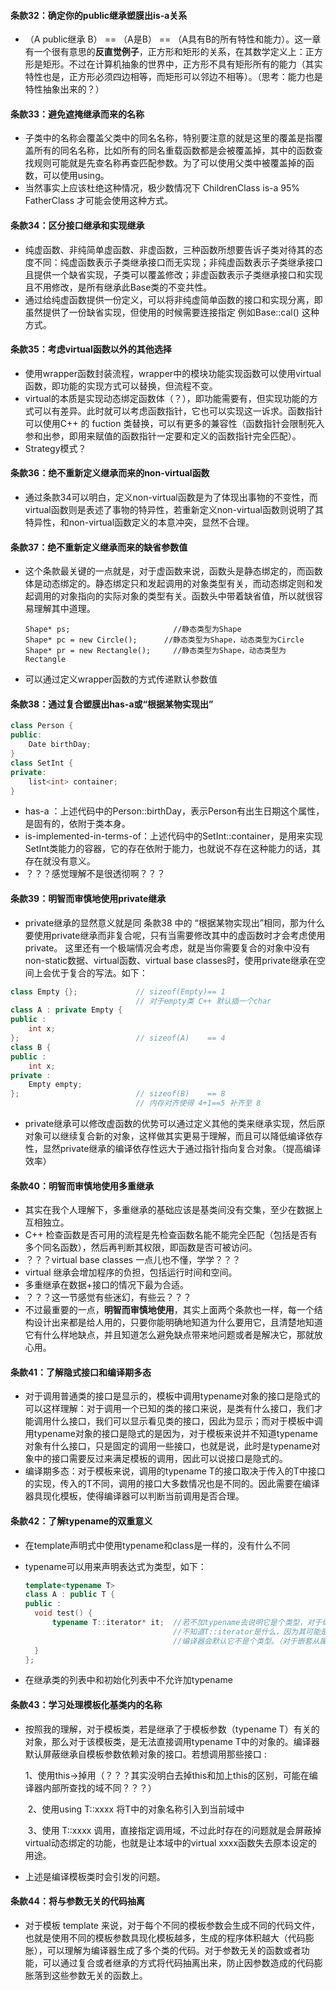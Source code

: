 #### 条款32：确定你的public继承塑膜出is-a关系

- （A public继承 B）  == （A是B） == （A具有B的所有特性和能力）。这一章有一个很有意思的**反直觉例子**，正方形和矩形的关系，在其数学定义上：正方形是矩形。不过在计算机抽象的世界中，正方形不具有矩形所有的能力（其实特性也是，正方形必须四边相等，而矩形可以邻边不相等）。（思考：能力也是特性抽象出来的？）

#### 条款33：避免遮掩继承而来的名称

- 子类中的名称会覆盖父类中的同名名称，特别要注意的就是这里的覆盖是指覆盖所有的同名名称，比如所有的同名重载函数都是会被覆盖掉，其中的函数查找规则可能就是先查名称再查匹配参数。为了可以使用父类中被覆盖掉的函数，可以使用using。
- 当然事实上应该杜绝这种情况，极少数情况下 ChildrenClass is-a 95% FatherClass 才可能会使用这种方式。

#### 条款34：区分接口继承和实现继承

- 纯虚函数、非纯简单虚函数、非虚函数，三种函数所想要告诉子类对待其的态度不同：纯虚函数表示子类继承接口而无实现；非纯虚函数表示子类继承接口且提供一个缺省实现，子类可以覆盖修改；非虚函数表示子类继承接口和实现且不用修改，是所有继承此Base类的不变共性。
- 通过给纯虚函数提供一份定义，可以将非纯虚简单函数的接口和实现分离，即虽然提供了一份缺省实现，但使用的时候需要连接指定 例如Base::cal() 这种方式。

#### 条款35：考虑virtual函数以外的其他选择

- 使用wrapper函数封装流程，wrapper中的模块功能实现函数可以使用virtual函数，即功能的实现方式可以替换，但流程不变。
- virtual的本质是实现动态绑定函数体（？），即功能需要有，但实现功能的方式可以有差异。此时就可以考虑函数指针，它也可以实现这一诉求。函数指针可以使用C++ 的 fuction 类替换，可以有更多的兼容性（函数指针会限制死入参和出参，即用来赋值的函数指针一定要和定义的函数指针完全匹配）。
- Strategy模式？

#### 条款36：绝不重新定义继承而来的non-virtual函数

- 通过条款34可以明白，定义non-virtual函数是为了体现出事物的不变性，而virtual函数则是表述了事物的特异性，若重新定义non-virtual函数则说明了其特异性，和non-virtual函数定义的本意冲突，显然不合理。

#### 条款37：绝不重新定义继承而来的缺省参数值

- 这个条款最关键的一点就是，对于虚函数来说，函数头是静态绑定的，而函数体是动态绑定的。静态绑定只和发起调用的对象类型有关，而动态绑定则和发起调用的对象指向的实际对象的类型有关。函数头中带着缺省值，所以就很容易理解其中道理。

  ```
  Shape* ps;                       //静态类型为Shape
  Shape* pc = new Circle();   	 //静态类型为Shape，动态类型为Circle
  Shape* pr = new Rectangle();     //静态类型为Shape，动态类型为Rectangle
  ```

- 可以通过定义wrapper函数的方式传递默认参数值

#### 条款38：通过复合塑膜出has-a或“根据某物实现出”

```c++
class Person {
public:
	Date birthDay;
}
class SetInt {
private:
    list<int> container;
}
```

- has-a ：上述代码中的Person::birthDay，表示Person有出生日期这个属性，是固有的，依附于类本身。
- is-implemented-in-terms-of：上述代码中的SetInt::container，是用来实现SetInt类能力的容器，它的存在依附于能力，也就说不存在这种能力的话，其存在就没有意义。
- ？？？感觉理解不是很透彻啊？？？

#### 条款39：明智而审慎地使用private继承

- private继承的显然意义就是同 条款38 中的 “根据某物实现出”相同，那为什么要使用private继承而非复合呢，只有当需要修改其中的虚函数时才会考虑使用private。                                                         这里还有一个极端情况会考虑，就是当你需要复合的对象中没有non-static数据、virtual函数、virtual base classes时，使用private继承在空间上会优于复合的写法。如下：

```c++
class Empty {};             // sizeof(Empty)== 1
							// 对于empty类 C++ 默认插一个char
class A : private Empty {
public :
    int x;
};                          // sizeof(A)    == 4
class B {
public :
    int x;
private :
    Empty empty;
};                          // sizeof(B)    == 8
							// 内存对齐使得 4+1==5 补齐至 8
```

- private继承可以修改虚函数的优势可以通过定义其他的类来继承实现，然后原对象可以继续复合新的对象，这样做其实更易于理解，而且可以降低编译依存性，显然private继承的编译依存性远大于通过指针指向复合对象。（提高编译效率）

#### 条款40：明智而审慎地使用多重继承

- 其实在我个人理解下，多重继承的基础应该是基类间没有交集，至少在数据上互相独立。
- C++ 检查函数是否可用的流程是先检查函数名能不能完全匹配（包括是否有多个同名函数），然后再判断其权限，即函数是否可被访问。
- ？？？virtual base classes  一点儿也不懂，学学？？？
- virtual 继承会增加程序的负担，包括运行时间和空间。
- 多重继承在数据+接口的情况下最为合适。
- ？？？这一节感觉有些迷幻，有些云？？？
- 不过最重要的一点，**明智而审慎地使用**，其实上面两个条款也一样，每一个结构设计出来都是给人用的，只要你能明确地知道为什么要用它，且清楚地知道它有什么样地缺点，并且知道怎么避免缺点带来地问题或者是解决它，那就放心用。

#### 条款41：了解隐式接口和编译期多态

- 对于调用普通类的接口是显示的，模板中调用typename对象的接口是隐式的可以这样理解：对于调用一个已知的类的接口来说，是类有什么接口，我们才能调用什么接口，我们可以显示看见类的接口，因此为显示；而对于模板中调用typename对象的接口是隐式的是因为，对于模板来说并不知道typename对象有什么接口，只是固定的调用一些接口，也就是说，此时是typename对象中的接口需要反过来满足模板的调用，因此可以说接口是隐式的。
- 编译期多态：对于模板来说，调用的typename T的接口取决于传入的T中接口的实现，传入的T不同，调用的接口大多数情况也是不同的。因此需要在编译器具现化模板，使得编译器可以判断当前调用是否合理。

#### 条款42：了解typename的双重意义

- 在template声明式中使用typename和class是一样的，没有什么不同

- typename可以用来声明表达式为类型，如下：

  ```c++
  template<typename T>
  class A : public T {
  public :
  	void test() {
  		typename T::iterator* it;  //若不加typename去说明它是个类型，对于编译器来说
  								   //不知道T::iterator是什么，因为其可能是个变量。
  								   //编译器会默认它不是个类型。（对于嵌套从属名称来								   //说,依赖于T，嵌套于T）
  	}
  };
  ```

- 在继承类的列表中和初始化列表中不允许加typename

#### 条款43：学习处理模板化基类内的名称

- 按照我的理解，对于模板类，若是继承了于模板参数（typename T）有关的对象，那么对于该模板类，是无法直接调用typename T中的对象的。编译器默认屏蔽继承自模板参数依赖对象的接口。若想调用那些接口 :

  ​	1、使用this->掉用（？？？其实没明白去掉this和加上this的区别，可能在编译器内部所查找的域不同？？？）

  ​	2、使用using T::xxxx 将T中的对象名称引入到当前域中  

  ​	3、使用 T::xxxx 调用，直接指定调用域，不过此时存在的问题就是会屏蔽掉virtual动态绑定的功能，也就是让本域中的virtual xxxx函数失去原本设定的用途。

- 上述是编译模板类时会引发的问题。

#### 条款44：将与参数无关的代码抽离

- 对于模板 template 来说，对于每个不同的模板参数会生成不同的代码文件，也就是使用不同的模板参数具现化模板越多，生成的程序体积越大（代码膨胀），可以理解为编译器生成了多个类的代码。对于参数无关的函数或者功能，可以通过复合或者继承的方式将代码抽离出来，防止因参数造成的代码膨胀落到这些参数无关的函数上。

